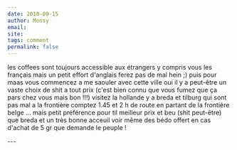 ```yaml
---
date: 2010-09-15
author: Monsy
email: 
site: 
tags: comment
permalink: false
---
```


<p>les coffees sont toujours accessible aux étrangers y compris vous les français mais un petit effort d'anglais ferez pas de mal hein ;) puis pour maas vous commencez a me saouler avec cette ville oui il y a peut-être un vaste choix de shit a tout prix (c'est bien connu que vous fumez que ça pars chez vous mais bon !!!) visitez la hollande y a breda et tilburg qui sont pas mal a la frontière comptez 1.45 et 2 h de route en partant de la frontière belge ... mais petit préférence pour til meilleur prix et beu (shit peut-être) que breda et un très bonne acceuil voir même des bédo offert en cas d'achat de 5 gr que demande le peuple ! </p>
---